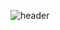 
![header](https://capsule-render.vercel.app/api?type=waving&color=588beb&text=JBNU_CPU&height=200&fontSize=90&fontColor=ffffff)
